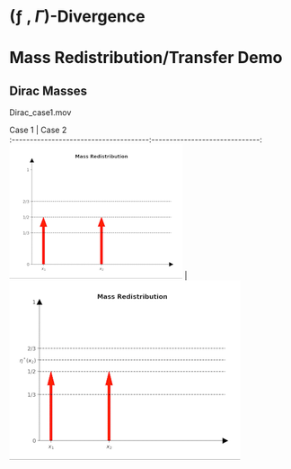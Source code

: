 # (ƒ , $\Gamma$)-Divergence

# Mass Redistribution/Transfer Demo
## Dirac Masses
Dirac_case1.mov

Case 1                                 |  Case 2                         
:--------------------------------------:------------------------------:
![Alt-txt](gif/dirac/Dirac_case_1.gif) |![Alt-txt](gif/dirac/Dirac_case_2.gif)
